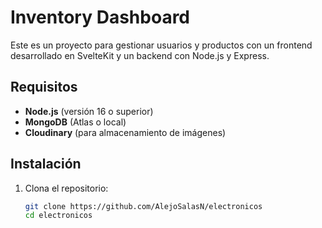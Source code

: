 # Inventory Dashboard

Este es un proyecto para gestionar usuarios y productos con un frontend desarrollado en SvelteKit y un backend con Node.js y Express.

## Requisitos
- **Node.js** (versión 16 o superior)
- **MongoDB** (Atlas o local)
- **Cloudinary** (para almacenamiento de imágenes)

## Instalación
1. Clona el repositorio:
   ```bash
   git clone https://github.com/AlejoSalasN/electronicos
   cd electronicos
